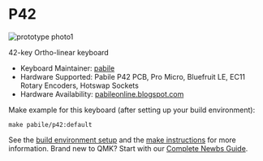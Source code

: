 # P42 

![prototype photo1](https://github.com/pabile/P42/blob/master/docs/P42%20PCB%20and%20Top%20Plate%20v5-2.png)

42-key Ortho-linear keyboard

* Keyboard Maintainer: [pabile](https://github.com/pabile)
* Hardware Supported: Pabile P42 PCB, Pro Micro, Bluefruit LE, EC11 Rotary Encoders, Hotswap Sockets
* Hardware Availability: [pabileonline.blogspot.com](https://pabileonline.blogspot.com/)

Make example for this keyboard (after setting up your build environment):

    make pabile/p42:default

See the [build environment setup](https://docs.qmk.fm/#/getting_started_build_tools) and the [make instructions](https://docs.qmk.fm/#/getting_started_make_guide) for more information. Brand new to QMK? Start with our [Complete Newbs Guide](https://docs.qmk.fm/#/newbs).
